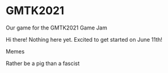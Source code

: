 # GMTK2021
Our game for the GMTK2021 Game Jam

Hi there! Nothing here yet. Excited to get started on June 11th!

Memes


Rather be a pig than a fascist